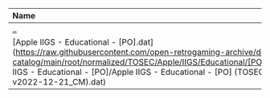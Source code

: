 |Name|Size|
|:---|---:|
|[..](../index.html)|DIR|
|[Apple IIGS - Educational - [PO].dat](https://raw.githubusercontent.com/open-retrogaming-archive/dat-catalog/main/root/normalized/TOSEC/Apple/IIGS/Educational/[PO]/Apple IIGS - Educational - [PO]/Apple IIGS - Educational - [PO] (TOSEC-v2022-12-21_CM).dat)|1446|
